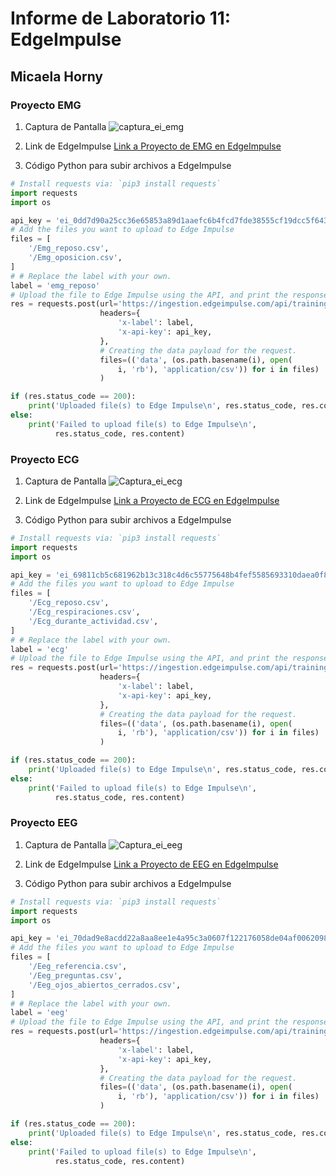 # Informe de Laboratorio 11: EdgeImpulse
## Micaela Horny
### Proyecto EMG
1. Captura de Pantalla
![captura_ei_emg](https://github.com/adri201022/ISB-Grupo-11/assets/164538327/94df777c-619a-45e7-94ac-ab53b502a07c)

2. Link de EdgeImpulse
[Link a Proyecto de EMG en EdgeImpulse](https://studio.edgeimpulse.com/public/431214/live)

3. Código Python para subir archivos a EdgeImpulse
```python
# Install requests via: `pip3 install requests`
import requests
import os

api_key = 'ei_0dd7d90a25cc36e65853a89d1aaefc6b4fcd7fde38555cf19dcc5f64389c05a4'
# Add the files you want to upload to Edge Impulse
files = [
    '/Emg_reposo.csv',
    '/Emg_oposicion.csv',
]
# # Replace the label with your own.
label = 'emg_reposo'
# Upload the file to Edge Impulse using the API, and print the response.
res = requests.post(url='https://ingestion.edgeimpulse.com/api/training/files',
                    headers={
                        'x-label': label,
                        'x-api-key': api_key,
                    },
                    # Creating the data payload for the request.
                    files=(('data', (os.path.basename(i), open(
                        i, 'rb'), 'application/csv')) for i in files)
                    )

if (res.status_code == 200):
    print('Uploaded file(s) to Edge Impulse\n', res.status_code, res.content)
else:
    print('Failed to upload file(s) to Edge Impulse\n',
          res.status_code, res.content)
 ```
### Proyecto ECG
1. Captura de Pantalla
![Captura_ei_ecg](https://github.com/adri201022/ISB-Grupo-11/assets/164538327/da9fd491-a1bc-498c-a426-5e1a38ceb82b)


2. Link de EdgeImpulse
[Link a Proyecto de ECG en EdgeImpulse](https://studio.edgeimpulse.com/public/431170/live)

3. Código Python para subir archivos a EdgeImpulse
```python
# Install requests via: `pip3 install requests`
import requests
import os

api_key = 'ei_69811cb5c681962b13c318c4d6c55775648b4fef5585693310daea0f85f60c63'
# Add the files you want to upload to Edge Impulse
files = [
    '/Ecg_reposo.csv',
    '/Ecg_respiraciones.csv',
    '/Ecg_durante_actividad.csv',
]
# # Replace the label with your own.
label = 'ecg'
# Upload the file to Edge Impulse using the API, and print the response.
res = requests.post(url='https://ingestion.edgeimpulse.com/api/training/files',
                    headers={
                        'x-label': label,
                        'x-api-key': api_key,
                    },
                    # Creating the data payload for the request.
                    files=(('data', (os.path.basename(i), open(
                        i, 'rb'), 'application/csv')) for i in files)
                    )

if (res.status_code == 200):
    print('Uploaded file(s) to Edge Impulse\n', res.status_code, res.content)
else:
    print('Failed to upload file(s) to Edge Impulse\n',
          res.status_code, res.content)
```

### Proyecto EEG
1. Captura de Pantalla
![Captura_ei_eeg](https://github.com/adri201022/ISB-Grupo-11/assets/164538327/23ab35e0-dc10-4447-b9eb-d42b2609b148)

2. Link de EdgeImpulse
[Link a Proyecto de EEG en EdgeImpulse](https://studio.edgeimpulse.com/public/431218/live)

3. Código Python para subir archivos a EdgeImpulse
```python
# Install requests via: `pip3 install requests`
import requests
import os

api_key = 'ei_70dad9e8acdd22a8aa8ee1e4a95c3a0607f122176058de04af00620981f44682'
# Add the files you want to upload to Edge Impulse
files = [
    '/Eeg_referencia.csv',
    '/Eeg_preguntas.csv',
    '/Eeg_ojos_abiertos_cerrados.csv',
]
# # Replace the label with your own.
label = 'eeg'
# Upload the file to Edge Impulse using the API, and print the response.
res = requests.post(url='https://ingestion.edgeimpulse.com/api/training/files',
                    headers={
                        'x-label': label,
                        'x-api-key': api_key,
                    },
                    # Creating the data payload for the request.
                    files=(('data', (os.path.basename(i), open(
                        i, 'rb'), 'application/csv')) for i in files)
                    )

if (res.status_code == 200):
    print('Uploaded file(s) to Edge Impulse\n', res.status_code, res.content)
else:
    print('Failed to upload file(s) to Edge Impulse\n',
          res.status_code, res.content)
```
